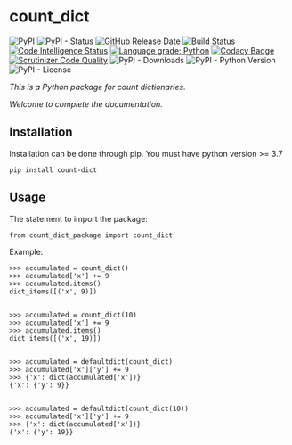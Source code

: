 # count_dict

![PyPI](https://img.shields.io/pypi/v/count-dict?color=red)
![PyPI - Status](https://img.shields.io/pypi/status/count-dict)
![GitHub Release Date](https://img.shields.io/github/release-date/fsssosei/count_dict)
[![Build Status](https://scrutinizer-ci.com/g/fsssosei/count_dict/badges/build.png?b=master)](https://scrutinizer-ci.com/g/fsssosei/count_dict/build-status/master)
[![Code Intelligence Status](https://scrutinizer-ci.com/g/fsssosei/count_dict/badges/code-intelligence.svg?b=master)](https://scrutinizer-ci.com/code-intelligence)
[![Language grade: Python](https://img.shields.io/lgtm/grade/python/g/fsssosei/count_dict.svg?logo=lgtm&logoWidth=18)](https://lgtm.com/projects/g/fsssosei/count_dict/context:python)
[![Codacy Badge](https://api.codacy.com/project/badge/Grade/bf34f8d12be84b4492a5a3709df0aae5)](https://www.codacy.com/manual/fsssosei/count_dict?utm_source=github.com&amp;utm_medium=referral&amp;utm_content=fsssosei/count_dict&amp;utm_campaign=Badge_Grade)
[![Scrutinizer Code Quality](https://scrutinizer-ci.com/g/fsssosei/count_dict/badges/quality-score.png?b=master)](https://scrutinizer-ci.com/g/fsssosei/count_dict/?branch=master)
![PyPI - Downloads](https://img.shields.io/pypi/dw/count-dict?label=PyPI%20-%20Downloads)
![PyPI - Python Version](https://img.shields.io/pypi/pyversions/count-dict)
![PyPI - License](https://img.shields.io/pypi/l/count-dict)

*This is a Python package for count dictionaries.*

*Welcome to complete the documentation.*

## Installation

Installation can be done through pip. You must have python version >= 3.7

	pip install count-dict

## Usage

The statement to import the package:

	from count_dict_package import count_dict
	
Example:

	>>> accumulated = count_dict()
	>>> accumulated['x'] += 9
	>>> accumulated.items()
	dict_items([('x', 9)])


	>>> accumulated = count_dict(10)
	>>> accumulated['x'] += 9
	>>> accumulated.items()
	dict_items([('x', 19)])


	>>> accumulated = defaultdict(count_dict)
	>>> accumulated['x']['y'] += 9
	>>> {'x': dict(accumulated['x'])}
	{'x': {'y': 9}}


	>>> accumulated = defaultdict(count_dict(10))
	>>> accumulated['x']['y'] += 9
	>>> {'x': dict(accumulated['x'])}
	{'x': {'y': 19}}
